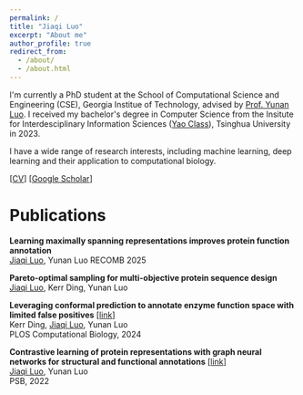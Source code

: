 ```yaml
---
permalink: /
title: "Jiaqi Luo"
excerpt: "About me"
author_profile: true
redirect_from: 
  - /about/
  - /about.html
---
```


I'm currently a PhD student at the School of Computational Science and Engineering (CSE), Georgia Institue of Technology, advised by [Prof. Yunan Luo](https://faculty.cc.gatech.edu/~yunan/). I received my bachelor's degree in Computer Science from the Insitute for Interdesciplinary Information Sciences ([Yao Class](https://iiis.tsinghua.edu.cn/yaoclass)), Tsinghua University in 2023. 

I have a wide range of research interests, including machine learning, deep learning and their application to computational biology.

[[CV](/assets/CV.pdf)]   [[Google Scholar](https://scholar.google.com/citations?user=vjgnMl0AAAAJ)]

# Publications
**Learning maximally spanning representations improves protein function annotation**  
<u>Jiaqi Luo</u>, Yunan Luo
RECOMB 2025

**Pareto-optimal sampling for multi-objective protein sequence design** 
<u>Jiaqi Luo</u>, Kerr Ding, Yunan Luo

**Leveraging conformal prediction to annotate enzyme function space with limited false positives**
  [[link](https://doi.org/10.1371/journal.pcbi.1012135)]  
Kerr Ding, <u>Jiaqi Luo</u>, Yunan Luo  
PLOS Computational Biology, 2024

**Contrastive learning of protein representations with graph neural networks for structural and functional annotations**
 [[link](https://doi.org/10.1142/9789811270611_0011)]  
<u>Jiaqi Luo</u>, Yunan Luo  
PSB, 2022

